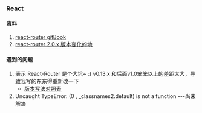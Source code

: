 ### React


#### 资料
1. [react-router gitBook](https://react-guide.github.io/react-router-cn/docs/Introduction.html)
2. [react-router 2.0.x 版本变化的地](https://github.com/reactjs/react-router/blob/master/upgrade-guides/v2.0.0.md#using-history-with-router)

#### 遇到的问题
1. 表示 React-Router  是个大坑~ :( v0.13.x  和后面v1.0笨笨以上的差距太大，导致我写的东东得重新改一下
	* [版本写法对照表](https://github.com/reactjs/react-router/blob/832c42946c874fe56ffde0066b1088054311cb98/CHANGES.md)  
2. Uncaught TypeError: (0 , _classnames2.default) is not a function ---尚未解决

